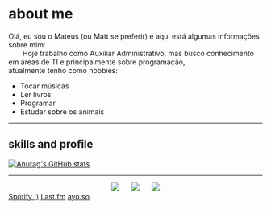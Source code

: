 <h1> about me </h1> 
  <div>
    <p>Olá, eu sou o Mateus (ou Matt se preferir) e aqui está algumas informações sobre mim: <br>
    &emsp;&emsp;Hoje trabalho como Auxiliar Administrativo, mas busco conhecimento em áreas de TI e principalmente sobre programação,<br>
    atualmente tenho como hobbies:</p>
  <ul>
    <li>Tocar músicas
    <li>Ler livros
    <li>Programar
    <li>Estudar sobre os animais
  </ul>
</div>
<hr>
<div>
  <h2>skills and profile</h2>
  
[![Anurag's GitHub stats](https://github-readme-stats.vercel.app/api?username=ilvmikan&show_icons=true&theme=rose_pine)](https://github.com/anuraghazra/github-readme-stats)
  
</div>

<hr>

<section align="center">  
  <div> 
    <a href = "mailto:mattdias30@gmail.com"><img src="https://img.shields.io/badge/-Gmail-%23333?style=for-the-badge&logo=gmail&logoColor=white" target="_blank"></a>
      &nbsp;&nbsp;&nbsp;&nbsp;
    <a href="https://www.linkedin.com/in/pmattdiasy/" target="_blank"><img src="https://img.shields.io/badge/-LinkedIn-%230077B5?style=for-the-badge&logo=linkedin&logoColor=white" target="_blank"></a>
      &nbsp;&nbsp;&nbsp;&nbsp;
     <a href="https://www.instagram.com/matshrr/" target="_blank"><img src="https://img.shields.io/badge/-Instagram-%23E4405F?style=for-the-badge&logo=instagram&logoColor=white" target="_blank"></a>
       <div align="left">
    <a href="https://open.spotify.com/playlist/7BowMGFxqwBM2IC8Jj4ehH?si=4cfbb0833e48418f">Spotify :)</a>
    <a href="https://www.last.fm/user/mattshr">Last.fm</a>
        <a href="https://ayo.so/mattshr">ayo.so</a>
  </div>
  </div>
</section>
</br>


